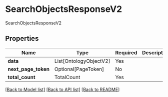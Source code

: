 # SearchObjectsResponseV2

SearchObjectsResponseV2

## Properties
| Name | Type | Required | Description |
| ------------ | ------------- | ------------- | ------------- |
**data** | List[OntologyObjectV2] | Yes |  |
**next_page_token** | Optional[PageToken] | No |  |
**total_count** | TotalCount | Yes |  |


[[Back to Model list]](../../README.md#models-v2-link) [[Back to API list]](../../README.md#documentation-for-api-endpoints) [[Back to README]](../../README.md)
